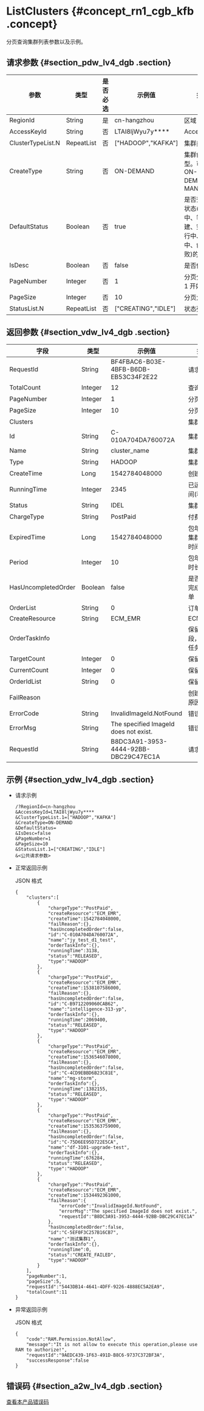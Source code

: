 # ListClusters {#concept_rn1_cgb_kfb .concept}

分页查询集群列表参数以及示例。

## 请求参数 {#section_pdw_lv4_dgb .section}

|参数|类型|是否必选|示例值|描述|
|--|--|----|---|--|
|RegionId|String|是|cn-hangzhou|区域|
|AccessKeyId|String|否|LTAI8ljWyu7y\*\*\*\*|AccessKeyId|
|ClusterTypeList.N|RepeatList|否|\["HADOOP","KAFKA"\]|集群类型列表|
|CreateType|String|否|ON-DEMAND|集群创建类型。可选值：ON-DEMAND，MANUAL|
|DefaultStatus|Boolean|否|true|是否查询默认状态\(初始化中、等待构建、空闲、运行中、释放中、创建失败\)的集群|
|IsDesc|Boolean|否|false|是否倒序排列|
|PageNumber|Integer|否|1|分页分数，从 1 开始|
|PageSize|Integer|否|10|分页大小|
|StatusList.N|RepeatList|否|\["CREATING","IDLE"\]|状态列表|

## 返回参数 {#section_vdw_lv4_dgb .section}

|字段|类型|示例值|描述|
|--|--|---|--|
|RequestId|String|BF4FBAC6-B03E-4BFB-B6DB-EB53C34F2E22|请求 ID|
|TotalCount|Integer|12|查询总数|
|PageNumber|Integer|1|分页页数|
|PageSize|Integer|10|分页大小|
|Clusters| | |集群列表|
|Id|String|C-010A704DA760072A|集群 ID|
|Name|String|cluster\_name|集群名|
|Type|String|HADOOP|集群类型|
|CreateTime|Long|1542784048000|创建时间|
|RunningTime|Integer|2345|已运行时间\(秒\)|
|Status|String|IDEL|集群状态|
|ChargeType|String|PostPaid|付费类型|
|ExpiredTime|Long|1542784048000|包年包月集群超时时间|
|Period|Integer|10|包年包月时长（天）|
|HasUncompletedOrder|Boolean|false|是否有未完成的订单|
|OrderList|String|0|订单列表|
|CreateResource|String|ECM\_EMR|ECM\_EMR|
|OrderTaskInfo| | |保留字段，订单任务信息|
|TargetCount|Integer|0|保留字段|
|CurrentCount|Integer|0|保留字段|
|OrderIdList|String|0|保留字段|
|FailReason| | |创建失败原因|
|ErrorCode|String|InvalidImageId.NotFound|错误码|
|ErrorMsg|String|The specified ImageId does not exist.|错误信息|
|RequestId|String|B8DC3A91-3953-4444-92BB-DBC29C47EC1A|请求 ID|

## 示例 {#section_ydw_lv4_dgb .section}

-   请求示例

    ```
    /?RegionId=cn-hangzhou
    &AccessKeyId=LTAI8ljWyu7y****
    &ClusterTypeList.1=["HADOOP","KAFKA"]
    &CreateType=ON-DEMAND
    &DefaultStatus=
    &IsDesc=false
    &PageNumber=1
    &PageSize=10
    &StatusList.1=["CREATING","IDLE"]
    &<公共请求参数>
    ```

-   正常返回示例

    JSON 格式

    ```
    {
    	"clusters":[
    		{
    			"chargeType":"PostPaid",
    			"createResource":"ECM_EMR",
    			"createTime":1542784048000,
    			"failReason":{},
    			"hasUncompletedOrder":false,
    			"id":"C-010A704DA760072A",
    			"name":"jy_test_d1_test",
    			"orderTaskInfo":{},
    			"runningTime":3138,
    			"status":"RELEASED",
    			"type":"HADOOP"
    		},
    		{
    			"chargeType":"PostPaid",
    			"createResource":"ECM_EMR",
    			"createTime":1538107586000,
    			"failReason":{},
    			"hasUncompletedOrder":false,
    			"id":"C-B9712209060CAB62",
    			"name":"intelligence-313-yp",
    			"orderTaskInfo":{},
    			"runningTime":2069400,
    			"status":"RELEASED",
    			"type":"HADOOP"
    		},
    		{
    			"chargeType":"PostPaid",
    			"createResource":"ECM_EMR",
    			"createTime":1536546078000,
    			"failReason":{},
    			"hasUncompletedOrder":false,
    			"id":"C-4CD9EBBD6B23C81E",
    			"name":"mg-storm",
    			"orderTaskInfo":{},
    			"runningTime":1382155,
    			"status":"RELEASED",
    			"type":"HADOOP"
    		},
    		{
    			"chargeType":"PostPaid",
    			"createResource":"ECM_EMR",
    			"createTime":1535363759000,
    			"failReason":{},
    			"hasUncompletedOrder":false,
    			"id":"C-75D6EE95D722E5CA",
    			"name":"df-3101-upgrade-test",
    			"orderTaskInfo":{},
    			"runningTime":676284,
    			"status":"RELEASED",
    			"type":"HADOOP"
    		},
    		{
    			"chargeType":"PostPaid",
    			"createResource":"ECM_EMR",
    			"createTime":1534492361000,
    			"failReason":{
    				"errorCode":"InvalidImageId.NotFound",
    				"errorMsg":"The specified ImageId does not exist.",
    				"requestId":"B8DC3A91-3953-4444-92BB-DBC29C47EC1A"
    			},
    			"hasUncompletedOrder":false,
    			"id":"C-5EF0F3C257B16CB7",
    			"name":"测试集群1",
    			"orderTaskInfo":{},
    			"runningTime":0,
    			"status":"CREATE_FAILED",
    			"type":"HADOOP"
    		}
    	],
    	"pageNumber":1,
    	"pageSize":5,
    	"requestId":"5443DB14-4641-4DFF-9226-4888EC5A2EA9",
    	"totalCount":11
    }
    ```

-   异常返回示例

    JSON 格式

    ```
    {
    	"code":"RAM.Permission.NotAllow",
    	"message":"It is not allow to execute this operation,please use RAM to authorize!",
    	"requestId":"9AEDC439-1F63-491D-B8C6-9737C372BF3A",
    	"successResponse":false
    }
    ```


## 错误码 {#section_a2w_lv4_dgb .section}

[查看本产品错误码](https://error-center.alibabacloud.com/status/product/Emr)

